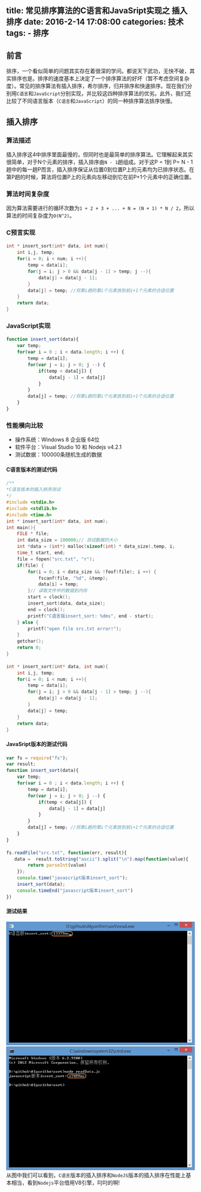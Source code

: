 title: 常见排序算法的C语言和JavaSript实现之 插入排序
date: 2016-2-14 17:08:00
categories: 技术
tags:
	- 排序
---

## 前言
排序，一个看似简单的问题其实存在着很深的学问。都说天下武功，无快不破，其实排序也是。排序的速度基本上决定了一个排序算法的好坏（暂不考虑空间复杂度）。常见的排序算法有插入排序，希尔排序，归并排序和快速排序。现在我们分别用`C语言`和`JavaScript`分别实现，并比较这四种排序算法的优劣。此外，我们还比较了不同语言版本（`C语言`和`JavaScript`）的同一种排序算法排序快慢。

## 插入排序
### 算法描述
插入排序这4中排序里面最慢的，但同时也是最简单的排序算法。它理解起来其实很简单，对于N个元素的排序，插入排序由`N - 1`趟组成。对于这P = 1到 P= N - 1趟中的每一趟P而言，插入排序保证从位置0到位置P上的元素均为已排序状态。在第P趟的时候，算法将位置P上的元素向左移动到它在前P+1个元素中的正确位置。
### 算法时间复杂度
因为算法需要进行的循环次数为`1 + 2 + 3 + ... + N = (N + 1) * N / 2`，所以算法的时间复杂度为`O(N^2)`。
### C预言实现
``` c
int * insert_sort(int* data, int num){
	int i,j, temp;
	for(i = 0; i < num; i ++){
		temp = data[i];
		for(j = i; j > 0 && data[j - 1] > temp; j --){
			data[j] = data[j - 1]; 
		}
		data[j] = temp; //将第i趟的第i个元素放到前i+1个元素的合适位置
	}
	return data;
}
```
### JavaScript实现
``` javascript
function insert_sort(data){
    var temp;
    for(var i = 0 ; i < data.length; i ++) {
        temp = data[i];
        for(var j = i; j > 0; j --) {
            if(temp < data[j]) {
                data[j - 1] = data[j] 
            }
        }
        data[j] = temp; //将第i趟的第i个元素放到前i+1个元素的合适位置
    }
}
```

### 性能横向比较
<!-- more -->
* 操作系统：Windows 8 企业版 64位
* 软件平台：Visual Studio 10 和 Nodejs v4.2.1
* 测试数据：100000条随机生成的数据

#### C语言版本的测试代码

``` c C语言版本测试代码
/**
*C语言版本的插入排序测试
*/
#include <stdio.h>
#include <stdlib.h>
#include <time.h>
int * insert_sort(int* data, int num);
int main(){
    FILE * file;
    int data_size = 100000;// 测试数据的大小
    int *data = (int*) malloc(sizeof(int) * data_size),temp, i;
    time_t start, end;
    file = fopen("src.txt", "r");
    if(file) {
        for(i = 0; i < data_size && !feof(file); i ++) {
            fscanf(file, "%d", &temp);
            data[i] = temp;
        }// 读取文件中的数据到内存
        start = clock();
        insert_sort(data, data_size);
        end = clock();
        printf("C语言版insert_sort: %dms", end - start);
    } else {
        printf("open file src.txt error!");
    }
    getchar();
    return 0;
}

int * insert_sort(int* data, int num){
	int i,j, temp;
	for(i = 0; i < num; i ++){
		temp = data[i];
		for(j = i; j > 0 && data[j - 1] > temp; j --){
			data[j] = data[j - 1];
		}
		data[j] = temp;
	}
	return data;
}

```

#### JavaSript版本的测试代码
``` javascript JavaSript版本的测试代码
var fs = require("fs");
var result;
function insert_sort(data){
    var temp;
    for(var i = 0 ; i < data.length; i ++) {
        temp = data[i];
        for(var j = i; j > 0; j --) {
            if(temp < data[j]) {
                data[j - 1] = data[j]
            }
        }
        data[j] = temp; //将第i趟的第i个元素放到前i+1个元素的合适位置
    }
}

fs.readFile("src.txt", function(err, result){
   data =  result.toString("ascii").split("\n").map(function(value){
        return parseInt(value)
    });
    console.time("javascript版本insert_sort");
    insert_sort(data);
    console.timeEnd("javascript版本insert_sort")
})

```
#### 测试结果

![C语言插入排序](/images/blog/20160214/1.png)
![JavaScript语言插入排序](/images/blog/20160214/2.png)
从图中我们可以看到，`C语言`版本的插入排序和`NodeJS`版本的插入排序在性能上基本相当，看到`Nodejs`平台借用V8引擎，叼叼的啊!